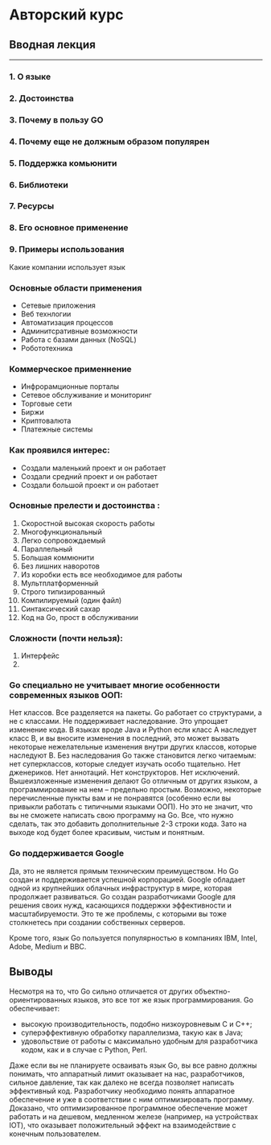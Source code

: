 # Авторский курс 
## Вводная лекция
----

### 1. О языке
### 2. Достоинства
### 3. Почему в пользу GO
### 4. Почему еще не должным образом популярен
### 5. Поддержка комьюнити
### 6. Библиотеки 
### 7. Ресурсы
### 8. Его основное применение 
### 9. Примеры использования

Какие компании  использует язык

### Основные области применения
- Сетевые приложения 
- Веб технлогии 
- Автоматизация процессов 
- Админитсративные возможности
- Работа с базами данных (NoSQL)
- Робототехника 

### Коммерческое применнение
- Инфрорамционные порталы
- Сетевое обслуживание и мониторинг
- Торговые сети
- Биржи
- Криптовалюта
- Платежные системы

 
### Как проявился интерес: 
- Создали маленький проект и он работает 
- Создали средний проект и он работает
- Создали большой проект и он работает

### Основные прелести и достоинства :
1.  Скоростной высокая скорость работы
2.  Многофункциональный 
3.  Легко сопровождаемый  
4.  Параллельный  
5.  Большая коммюнити
6.  Без лишних наворотов
7.  Из коробки есть все необходимое для работы
8.  Мультплатформенный 
9.  Строго типизированный
10. Компилируемый (один файл)
11. Синтаксический сахар 
12. Код на Go, прост в обслуживании



### Сложности (почти нельзя):
1. Интерфейс
2. 

### Go специально не учитывает многие особенности современных языков ООП:

Нет классов. Все разделяется на пакеты. 
Go работает со структурами, а не с классами.
Не поддерживает наследование. Это упрощает изменение кода. 
В языках вроде Java и Python если класс A наследует класс B, и вы вносите изменения в последний, это может вызвать некоторые нежелательные изменения внутри других классов, которые наследуют 
B. Без наследования Go также становится легко читаемым: нет суперклассов, которые следует изучать особо тщательно.
Нет дженериков.
Нет аннотаций.
Нет конструкторов.
Нет исключений.
Вышеизложенные изменения делают Go отличным от других языком, а программирование на нем – предельно простым. Возможно, некоторые перечисленные пункты вам и не понравятся (особенно если вы привыкли работать с типичными языками ООП). Но это не значит, что вы не сможете написать свою программу на Go. Все, что нужно сделать, так это добавить дополнительные 2-3 строки кода. Зато на выходе код будет более красивым, чистым и понятным.


### Go поддерживается Google
Да, это не является прямым техническим преимуществом. Но Go создан и поддерживается успешной корпорацией. Google обладает одной из крупнейших облачных инфраструктур в мире, которая продолжает развиваться. Go создан разработчиками Google для решения своих нужд, касающихся поддержки эффективности и масштабируемости. Это те же проблемы, с которыми вы тоже столкнетесь при создании собственных серверов.

Кроме того, язык Go пользуется популярностью в компаниях IBM, Intel, Adobe, Medium и BBC.


## Выводы
Несмотря на то, что Go сильно отличается от других объектно-ориентированных языков, это все тот же язык программирования. Go обеспечивает:

- высокую производительность, подобно низкоуровневым C и C++;
- суперэффективную обработку параллелизма, такую ​​как в Java;
- удовольствие от работы с максимально удобным для разработчика кодом, как и в случае с Python, Perl.

Даже если вы не планируете осваивать язык Go, вы все равно должны понимать, что аппаратный лимит оказывает на нас, разработчиков, сильное давление, так как далеко не всегда позволяет написать эффективный код. Разработчику необходимо понять аппаратное обеспечение и уже в соответствии с ним оптимизировать программу. Доказано, что оптимизированное программное обеспечение может работать и на дешевом, медленном железе (например, на устройствах IOT), что оказывает положительный эффект на взаимодействие с конечным пользователем.




